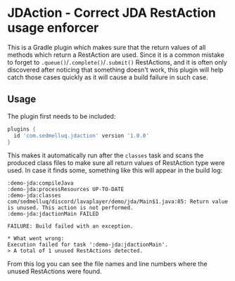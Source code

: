 # JDAction - Correct JDA RestAction usage enforcer

This is a Gradle plugin which makes sure that the return values of all methods which return a RestAction are used. Since it is a common mistake to forget to `.queue()`/`.complete()`/`.submit()` RestActions, and it is often only discovered after noticing that something doesn't work, this plugin will help catch those cases quickly as it will cause a build failure in such case.

## Usage

The plugin first needs to be included:

```groovy
plugins {
  id 'com.sedmelluq.jdaction' version '1.0.0'
}
```

This makes it automatically run after the `classes` task and scans the produced class files to make sure all return values of RestAction type were used. In case it finds some, something like this will appear in the build log:

```
:demo-jda:compileJava
:demo-jda:processResources UP-TO-DATE
:demo-jda:classes
com/sedmelluq/discord/lavaplayer/demo/jda/Main$1.java:85: Return value is unused. This action is not performed.
:demo-jda:jdactionMain FAILED

FAILURE: Build failed with an exception.

* What went wrong:
Execution failed for task ':demo-jda:jdactionMain'.
> A total of 1 unused RestActions detected.
```

From this log you can see the file names and line numbers where the unused RestActions were found.
